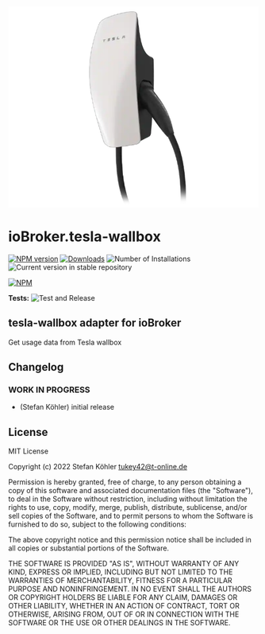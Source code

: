 ![Logo](admin/tesla-wallbox.png)
# ioBroker.tesla-wallbox

[![NPM version](https://img.shields.io/npm/v/iobroker.tesla-wallbox.svg)](https://www.npmjs.com/package/iobroker.tesla-wallbox)
[![Downloads](https://img.shields.io/npm/dm/iobroker.tesla-wallbox.svg)](https://www.npmjs.com/package/iobroker.tesla-wallbox)
![Number of Installations](https://iobroker.live/badges/tesla-wallbox-installed.svg)
![Current version in stable repository](https://iobroker.live/badges/tesla-wallbox-stable.svg)

[![NPM](https://nodei.co/npm/iobroker.tesla-wallbox.png?downloads=true)](https://nodei.co/npm/iobroker.tesla-wallbox/)

**Tests:** ![Test and Release](https://github.com/tukey42/ioBroker.tesla-wallbox/workflows/Test%20and%20Release/badge.svg)

## tesla-wallbox adapter for ioBroker

Get usage data from Tesla wallbox

## Changelog
<!--
    Placeholder for the next version (at the beginning of the line):
    ### **WORK IN PROGRESS**
-->

### **WORK IN PROGRESS**
* (Stefan Köhler) initial release

## License
MIT License

Copyright (c) 2022 Stefan Köhler <tukey42@t-online.de>

Permission is hereby granted, free of charge, to any person obtaining a copy
of this software and associated documentation files (the "Software"), to deal
in the Software without restriction, including without limitation the rights
to use, copy, modify, merge, publish, distribute, sublicense, and/or sell
copies of the Software, and to permit persons to whom the Software is
furnished to do so, subject to the following conditions:

The above copyright notice and this permission notice shall be included in all
copies or substantial portions of the Software.

THE SOFTWARE IS PROVIDED "AS IS", WITHOUT WARRANTY OF ANY KIND, EXPRESS OR
IMPLIED, INCLUDING BUT NOT LIMITED TO THE WARRANTIES OF MERCHANTABILITY,
FITNESS FOR A PARTICULAR PURPOSE AND NONINFRINGEMENT. IN NO EVENT SHALL THE
AUTHORS OR COPYRIGHT HOLDERS BE LIABLE FOR ANY CLAIM, DAMAGES OR OTHER
LIABILITY, WHETHER IN AN ACTION OF CONTRACT, TORT OR OTHERWISE, ARISING FROM,
OUT OF OR IN CONNECTION WITH THE SOFTWARE OR THE USE OR OTHER DEALINGS IN THE
SOFTWARE.